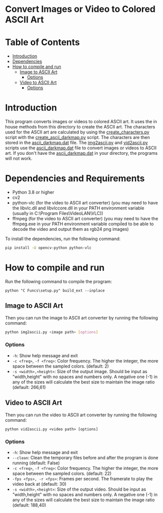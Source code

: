 # Convert Images or Video to Colored ASCII Art

# Table of Contents
- [Introduction](#introduction)
- [Dependencies](#dependencies)
- [How to compile and run](#how-to-compile-and-run)
  - [Image to ASCII Art](#image-to-ascii-art)
    - [Options](#options)
  - [Video to ASCII Art](#video-to-ascii-art)
    - [Options](#options-1)


# Introduction
This program converts images or videos to colored ASCII art. It uses the in house methods from this directory to create the ASCII art. The characters used for the ASCII art are calculated by using the [create_characters.py](create_characters.py) script with the [create_ascii_darkmap.py](create_ascii_darkmap.py) script. The characters are then stored in the [ascii_darkmap.dat](ascii_darkmap.dat) file. The [img2ascii.py](img2ascii.py) and [vid2ascii.py](vid2ascii.py) scripts use the [ascii_darkmap.dat](ascii_darkmap.dat) file to convert images or videos to ASCII art. If you don't have the [ascii_darkmap.dat](ascii_darkmap.dat) in your directory, the programs will not work.

# Dependencies and Requirements
- Python 3.8 or higher
- cv2
- python-vlc (for the video to ASCII art converter) (you may need to have the libvlc.dll and libvlccore.dll in your PATH environment variable (usually in C:\Program Files\VideoLAN\VLC))
- ffmpeg (for the video to ASCII art converter) (you may need to have the ffmpeg.exe in your PATH environment variable compiled to be able to decode the video and output them as rgb24 png images)

To install the dependencies, run the following command:
```bash
pip install -U opencv-python python-vlc
```

# How to compile and run
Run the following command to compile the program:
```
python "C Funcs\setup.py" build_ext --inplace
```

## Image to ASCII Art
Then you can run the image to ASCII art converter by running the following command:
```bash
python img2ascii.py <image path> [options]
```

### Options
- `-h`: Show help message and exit
- `-c <freq>`, `-f <freq>`: Color frequency. The higher the integer, the more space between the sampled colors. (default: 2)
- `-s <width>,<height>`: Size of the output image. Should be input as "width,height" with no spaces and numbers only. A negative one (-1) in any of the sizes will calculate the best size to maintain the image ratio (default: 266,61)

## Video to ASCII Art
Then you can run the video to ASCII art converter by running the following command:
```shell
python vid2ascii.py <video path> [options]
```

### Options
- `-h`: Show help message and exit
- `--clean`: Clean the temporary files before and after the program is done running (default: False)
- `-c <freq>`, `-f <freq>`: Color frequency. The higher the integer, the more space between the sampled colors. (default: 22)
- `-fps <fps>, -r <fps>`: Frames per second. The framerate to play the video back at (default: 30)
- `-s <width>,<height>`: Size of the output video. Should be input as "width,height" with no spaces and numbers only. A negative one (-1) in any of the sizes will calculate the best size to maintain the image ratio (default: 188,40)